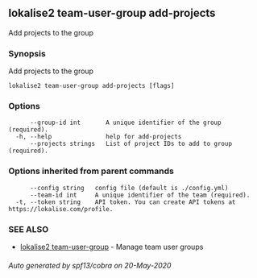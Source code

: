 ## lokalise2 team-user-group add-projects

Add projects to the group

### Synopsis

Add projects to the group

```
lokalise2 team-user-group add-projects [flags]
```

### Options

```
      --group-id int       A unique identifier of the group (required).
  -h, --help               help for add-projects
      --projects strings   List of project IDs to add to group (required).
```

### Options inherited from parent commands

```
      --config string   config file (default is ./config.yml)
      --team-id int     A unique identifier of the team (required).
  -t, --token string    API token. You can create API tokens at https://lokalise.com/profile.
```

### SEE ALSO

* [lokalise2 team-user-group](lokalise2_team-user-group.md)	 - Manage team user groups

###### Auto generated by spf13/cobra on 20-May-2020
